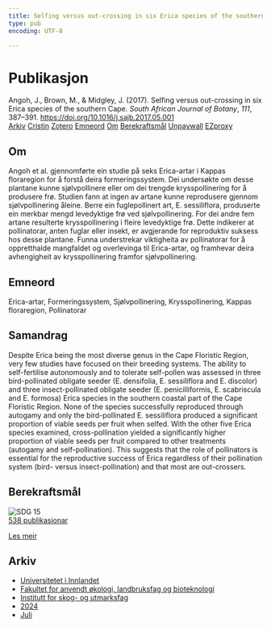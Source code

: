 ```yaml
---
title: Selfing versus out-crossing in six Erica species of the southern Cape
type: pub
encoding: UTF-8

---
```

<h1>Publikasjon</h1>
<article id="csl-bib-container-H3CU8ZM8" class="csl-bib-container">
  <div class="csl-bib-body"> <div class="csl-entry">Angoh, J., Brown, M., &#38; Midgley, J. (2017). Selfing versus out-crossing in six Erica species of the southern Cape. <i>South African Journal of Botany</i>, <i>111</i>, 387–391. <a href="https://doi.org/10.1016/j.sajb.2017.05.001">https://doi.org/10.1016/j.sajb.2017.05.001</a></div> </div>
  <div class="csl-bib-buttons">
    <a href="#taxonomy-article-H3CU8ZM8" alt="archive" class="csl-bib-button">Arkiv</a>
    <a href="https://app.cristin.no/results/show.jsf?id=2280720" alt="Cristin" class="csl-bib-button">Cristin</a>
    <a href="http://zotero.org/groups/5881554/items/H3CU8ZM8" alt="Zotero" class="csl-bib-button">Zotero</a>
    <a href="#keywords-article-H3CU8ZM8" alt="keywords" class="csl-bib-button">Emneord</a>
    <a href="#about-article-H3CU8ZM8" alt="about_pub" class="csl-bib-button">Om</a>
    <a href="#sdg-article-H3CU8ZM8" alt="sdg" class="csl-bib-button">Berekraftsmål</a>
    <a href="https://doi.org/10.1016/j.sajb.2017.05.001" alt="Unpaywall" class="csl-bib-button">Unpaywall</a>
    <a href="https://doi.org/10.1016/j.sajb.2017.05.001" alt="EZproxy" class="csl-bib-button">EZproxy</a>
  </div>
  <div id="csl-bib-meta-container-H3CU8ZM8"></div>
</article>
<div id="csl-bib-meta-H3CU8ZM8" class="csl-bib-meta">
  <article id="about-article-H3CU8ZM8" class="about_pub-article">
    <h1>Om</h1>
    Angoh et al. gjennomførte ein studie på seks Erica-artar i Kappas floraregion for å forstå deira formeringssystem. Dei undersøkte om desse plantane kunne sjølvpollinere eller om dei trengde krysspollinering for å produsere frø. Studien fann at ingen av artane kunne reprodusere gjennom sjølvpollinering åleine. Berre ein fuglepollinert art, E. sessiliflora, produserte ein merkbar mengd levedyktige frø ved sjølvpollinering. For dei andre fem artane resulterte krysspollinering i fleire levedyktige frø. Dette indikerer at pollinatorar, anten fuglar eller insekt, er avgjerande for reproduktiv suksess hos desse plantane. Funna understrekar viktigheita av pollinatorar for å oppretthalde mangfaldet og overlevinga til Erica-artar, og framhevar deira avhengigheit av krysspollinering framfor sjølvpollinering.
  </article>
  <article id="keywords-article-H3CU8ZM8" class="keywords-article">
    <h1>Emneord</h1>
    Erica-artar, Formeringssystem, Sjølvpollinering, Krysspollinering, Kappas floraregion, Pollinatorar
  </article>
  <article id="abstract-article-H3CU8ZM8" class="abstract-article">
    <h1>Samandrag</h1>
    Despite Erica being the most diverse genus in the Cape Floristic Region, very few studies have focused on their breeding systems. The ability to self-fertilise autonomously and to tolerate self-pollen was assessed in three bird-pollinated obligate seeder (E. densifolia, E. sessiliflora and E. discolor) and three insect-pollinated obligate seeder (E. penicilliformis, E. scabriscula and E. formosa) Erica species in the southern coastal part of the Cape Floristic Region. None of the species successfully reproduced through autogamy and only the bird-pollinated E. sessiliflora produced a significant proportion of viable seeds per fruit when selfed. With the other five Erica species examined, cross-pollination yielded a significantly higher proportion of viable seeds per fruit compared to other treatments (autogamy and self-pollination). This suggests that the role of pollinators is essential for the reproductive success of Erica regardless of their pollination system (bird- versus insect-pollination) and that most are out-crossers.
  </article>
  <article id="sdg-article-H3CU8ZM8" class="sdg-article">
    <h1>Berekraftsmål</h1>
    <div class="sdg-container"><div id="sdg15" class="sdg">
        <img src="{{< params subfolder >}}images/sdg/sdg15_nn.png" class="image" alt="SDG 15">
        <div class="sdg-overlay">
          <a href="{{< params subfolder >}}nn/archive/?sdg=15#archive" class="sdg-publication-count"><span>538</span> publikasjonar</a>
          <p><a href="https://fn.no/om-fn/fns-baerekraftsmaal/livet-paa-land?lang=nno-NO" class="sdg-read-more">Les meir</a></p>
        </div>
      </div></div>
  </article>
  <article id="taxonomy-article-H3CU8ZM8" class="taxonomy-article">
    <h1>Arkiv</h1>
    <ul>
      <li><a href="{{< params subfolder >}}nn/archive/?key=3DCRN523">Universitetet i Innlandet</a></li>
      <li><a href="{{< params subfolder >}}nn/archive/?key=T77LXH6D">Fakultet for anvendt økologi, landbruksfag og bioteknologi</a></li>
      <li><a href="{{< params subfolder >}}nn/archive/?key=7TRARPE3">Institutt for skog- og utmarksfag</a></li>
      <li><a href="{{< params subfolder >}}nn/archive/?key=A4XX8HDP">2024</a></li>
      <li><a href="{{< params subfolder >}}nn/archive/?key=XQSCGFIL">Juli</a></li>
    </ul>
  </article>
</div>
